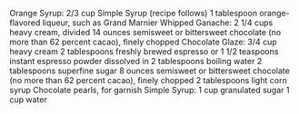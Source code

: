 Orange Syrup:
    2/3 cup Simple Syrup (recipe follows)
    1 tablespoon orange-flavored liqueur, such as Grand Marnier
Whipped Ganache:
    2 1/4 cups heavy cream, divided 
    14 ounces semisweet or bittersweet chocolate (no more than 62 percent cacao), finely chopped
Chocolate Glaze:
    3/4 cup heavy cream
    2 tablespoons freshly brewed espresso or 1 1/2 teaspoons instant espresso powder dissolved in 2 tablespoons boiling water
    2 tablespoons superfine sugar
    8 ounces semisweet or bittersweet chocolate (no more than 62 percent cacao), finely chopped
    2 tablespoons light corn syrup
    Chocolate pearls, for garnish
Simple Syrup:
    1 cup granulated sugar
    1 cup water